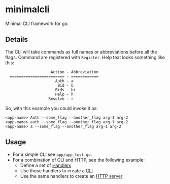 # minimalcli

Minimal CLI framework for go.

## Details

The CLI will take commands as full names or abbreviations before all the flags. Command are registered with `Register`. Help text looks something like this:

```
                    Action - Abbreviation
  ======================== - ============
                      Auth - a
                       Bid - b
                      Bids - bi
                      Help - h
                   Resolve - r
```

So, with this example you could invoke it as:

```
<app-name> Auth --some_flag --another_flag arg-1 arg-2
<app-name> auth --some_flag --another_flag arg-1 arg-2
<app-name> a --some_flag --another_flag arg-1 arg-2
```

## Usage

* For a simple CLI see `app/app_test.go`.
* For a combination of CLI and HTTP, see the following example:
  * Define a set of [Handlers](https://github.com/spudtrooper/opentable/blob/main/handlers/handlers.go)
  * Use those handlers to create a [CLI](https://github.com/spudtrooper/opentable/blob/main/cli/main.go)
  * Use the same handlers to create an [HTTP server](https://github.com/spudtrooper/opentable/blob/main/frontend/server.go)

